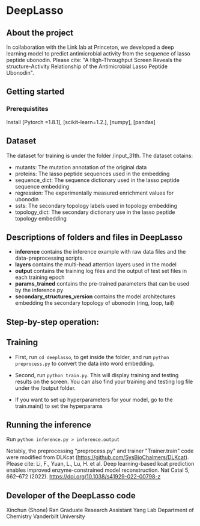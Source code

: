# DeepLasso
## About the project
In collaboration with the Link lab at Princeton, we developed a deep learning model to predict  antimicrobial activity from the sequence of lasso peptide ubonodin. Please cite: "A High-Throughput Screen Reveals the structure-Activity Relationship of the Antimicrobial Lasso Peptide Ubonodin". 

## Getting started 
### Prerequistites
Install [Pytorch =1.8.1], [scikit-learn=1.2.], [numpy], [pandas]

## Dataset

The dataset for training is under the folder /input_31th. The dataset cotains:

- mutants: The mutation annotation of the original data
- proteins: The lasso peptide sequences used in the embedding
- sequence_dict: The sequence dictionary used in the lasso peptide sequence embedding
- regression: The experimentally measured enrichment values for ubonodin 
- ssts: The secondary topology labels used in topology embedding
- topology_dict: The secondary dictionary use in the lasso peptide topology embedding

## Descriptions of folders and files in DeepLasso

* **inference** contains the inference example with raw data files and the data-preprocessing scripts.
* **layers** contains the multi-head attention layers used in the model
* **output** contains the training log files and the output of test set files in each training epoch
* **params_trained** contains the pre-trained parameters that can be used by the inference.py
* **secondary_structures_version** contains the model architectures embedding the secondary topology of ubonodin (ring, loop, tail)

## Step-by-step operation:

## Training
- First, run `cd deeplasso`, to get inside the folder, and run `python preprocess.py` to convert the data into word embedding.

- Second, run `python train.py`. This will display training and testing results on the screen. You can also find your training and testing log file under the /output folder.

- If you want to set up hyperparameters for your model, go to the train.main() to set the hyperparams

## Running the inference
   Run `python inference.py > inference.output`

Notably, the preprocessing "preprocess.py" and trainer "Trainer.train" code were modified from DLKcat (https://github.com/SysBioChalmers/DLKcat). Please cite: Li, F., Yuan, L., Lu, H. et al. Deep learning-based kcat prediction enables improved enzyme-constrained model reconstruction. Nat Catal 5, 662–672 (2022). https://doi.org/10.1038/s41929-022-00798-z

## Developer of the DeepLasso code
Xinchun (Shone) Ran
Graduate Research Assistant
Yang Lab
Department of Chemistry
Vanderbilt University
